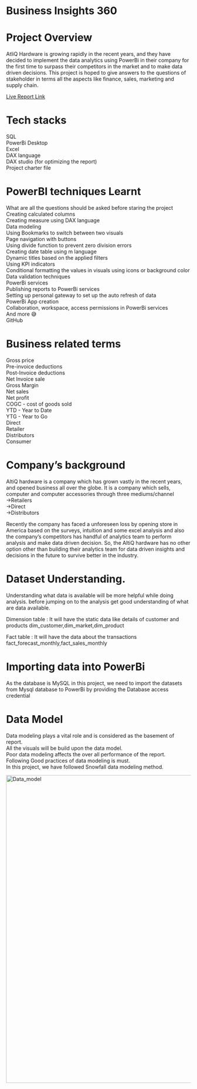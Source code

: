 # Business Insights 360

# Project Overview
AtliQ Hardware is growing rapidly in the recent years, and they have decided to implement the data analytics using PowerBi in their company for the first time to surpass their competitors in the market and to make data driven decisions. This project is hoped to give answers to the questions of stakeholder in terms all the aspects like finance, sales, marketing and supply chain.

[Live Report Link](https://app.powerbi.com/view?r=eyJrIjoiNWMxMDgwMDgtZDRjOC00MWE2LTk4OWItMjgyY2FmYzNlZDg0IiwidCI6ImM2ZTU0OWIzLTVmNDUtNDAzMi1hYWU5LWQ0MjQ0ZGM1YjJjNCJ9)

# Tech stacks
SQL<br>
PowerBi Desktop<br>
Excel<br>
DAX language<br>
DAX studio (for optimizing the report)<br>
Project charter file<br>

# PowerBI techniques Learnt
What are all the questions should be asked before staring the project<br>
Creating calculated columns<br>
Creating measure using DAX language<br>
Data modeling<br>
Using Bookmarks to switch between two visuals<br>
Page navigation with buttons<br>
Using divide function to prevent zero division errors<br>
Creating date table using m language<br>
Dynamic titles based on the applied filters<br>
Using KPI indicators<br>
Conditional formatting the values in visuals using icons or background color<br>
Data validation techniques<br>
PowerBi services<br>
Publishing reports to PowerBi services<br>
Setting up personal gateway to set up the auto refresh of data<br>
PowerBi App creation<br>
Collaboration, workspace, access permissions in PowerBi services<br>
And more 😅<br>
GitHub<br>

# Business related terms
Gross price<br>
Pre-invoice deductions<br>
Post-Invoice deductions<br>
Net Invoice sale<br>
Gross Margin<br>
Net sales<br>
Net profit<br>
COGC - cost of goods sold<br>
YTD - Year to Date<br>
YTG - Year to Go<br>
Direct<br>
Retailer<br>
Distributors<br>
Consumer<br>

# Company’s background
AltiQ hardware is a company which has grown vastly in the recent years, and opened business all over the globe. It is a company which sells, computer and computer accessories through three mediums/channel<br>
->Retailers<br>
->Direct<br>
->Distributors<br>

Recently the company has faced a unforeseen loss by opening store in America based on the surveys, intuition and some excel analysis and also the company’s competitors has handful of analytics team to perform analysis and make data driven decision. So, the AltiQ hardware has no other option other than building their analytics team for data driven insights and decisions in the future to survive better in the industry.

# Dataset Understanding.
Understanding what data is available will be more helpful while doing analysis. before jumping on to the analysis get good understanding of what are data available.

Dimension table : It will have the static data like details of customer and products
dim_customer,dim_market,dim_product

Fact table : It will have the data about the transactions
fact_forecast_monthly,fact_sales_monthly
      
# Importing data into PowerBi
As the database is MySQL in this project, we need to import the datasets from Mysql database to PowerBi by providing the Database access credential

# Data Model
Data modeling plays a vital role and is considered as the basement of report.<br>
All the visuals will be build upon the data model.<br>
Poor data modeling affects the over all performance of the report.<br>
Following Good practices of data modeling is must.<br>
In this project, we have followed Snowfall data modeling method.

<img width="838" alt="Data_model" src="https://github.com/esther-ethel/business_insight_360/assets/49029125/a4a00340-892c-43a1-9f6c-806481f6acf5">
